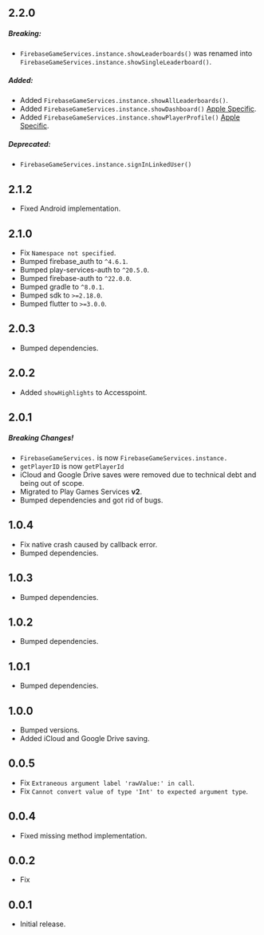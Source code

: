 ## 2.2.0

##### Breaking:

- `FirebaseGameServices.instance.showLeaderboards()` was renamed into
  `FirebaseGameServices.instance.showSingleLeaderboard()`.

##### Added:

- Added `FirebaseGameServices.instance.showAllLeaderboards()`.
- Added `FirebaseGameServices.instance.showDashboard()`
  [Apple Specific](https://developer.apple.com/documentation/gamekit/displaying_the_game_center_dashboard#3678534).
- Added `FirebaseGameServices.instance.showPlayerProfile()`
  [Apple Specific](https://developer.apple.com/documentation/gamekit/displaying_the_game_center_dashboard#3678533).

##### Deprecated:

- `FirebaseGameServices.instance.signInLinkedUser()`

## 2.1.2

- Fixed Android implementation.

## 2.1.0

- Fix `Namespace not specified`.
- Bumped firebase_auth to `^4.6.1`.
- Bumped play-services-auth to `^20.5.0`.
- Bumped firebase-auth to `^22.0.0`.
- Bumped gradle to `^8.0.1`.
- Bumped sdk to `>=2.18.0`.
- Bumped flutter to `>=3.0.0`.

## 2.0.3

- Bumped dependencies.

## 2.0.2

- Added `showHighlights` to Accesspoint.

## 2.0.1

##### Breaking Changes!

- `FirebaseGameServices.` is now `FirebaseGameServices.instance.`
- `getPlayerID` is now `getPlayerId`
- iCloud and Google Drive saves were removed due to technical debt and being out
  of scope.
- Migrated to Play Games Services **v2**.
- Bumped dependencies and got rid of bugs.

## 1.0.4

- Fix native crash caused by callback error.
- Bumped dependencies.

## 1.0.3

- Bumped dependencies.

## 1.0.2

- Bumped dependencies.

## 1.0.1

- Bumped dependencies.

## 1.0.0

- Bumped versions.
- Added iCloud and Google Drive saving.

## 0.0.5

- Fix `Extraneous argument label 'rawValue:' in call`.
- Fix `Cannot convert value of type 'Int' to expected argument type`.

## 0.0.4

- Fixed missing method implementation.

## 0.0.2

- Fix

## 0.0.1

- Initial release.
